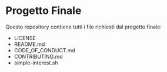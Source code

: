 # Progetto Finale

Questo repository contiene tutti i file richiesti dal progetto finale:
- LICENSE
- README.md
- CODE_OF_CONDUCT.md
- CONTRIBUTING.md
- simple-interest.sh
